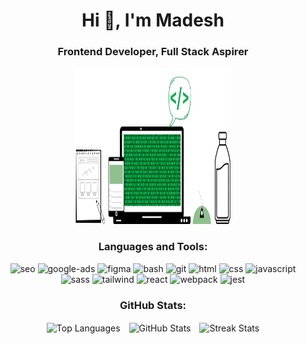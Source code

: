 <h1 align="center">Hi 👋, I'm Madesh</h1>
<h3 align="center">Frontend Developer, Full Stack Aspirer</h3>

<p align="center">
  <img src="./profile-image.png" alt="profile-image" width="250" height="250" />
</p>

<h3 align="center">Languages and Tools:</h3>
<p align="center">
  <img width="48" height="48" src="https://img.icons8.com/external-flaticons-lineal-color-flat-icons/64/external-seo-influencer-marketing-flaticons-lineal-color-flat-icons-4.png" alt="seo"/>
  <img width="48" height="48" src="https://img.icons8.com/color/48/google-ads.png" alt="google-ads"/>
  <img width="48" height="48" src="https://img.icons8.com/color/48/figma--v1.png" alt="figma"/>
  <img width="48" height="48" src="https://img.icons8.com/fluency/48/bash.png" alt="bash"/>
  <img width="48" height="48" src="https://img.icons8.com/color/48/git.png" alt="git"/>
  <img width="48" height="48" src="https://img.icons8.com/color/48/html-5--v1.png" alt="html"/>
  <img width="48" height="48" src="https://img.icons8.com/color/48/css3.png" alt="css"/>
  <img width="48" height="48" src="https://img.icons8.com/fluency/48/javascript.png" alt="javascript"/>
  <img width="48" height="48" src="https://img.icons8.com/color/48/sass.png" alt="sass"/>
  <img width="48" height="48" src="https://img.icons8.com/color/48/tailwind_css.png" alt="tailwind"/>
  <img width="48" height="48" src="https://img.icons8.com/external-tal-revivo-color-tal-revivo/48/external-react-a-javascript-library-for-building-user-interfaces-logo-color-tal-revivo.png" alt="react"/>
  <img width="48" height="48" src="https://img.icons8.com/color/48/webpack.png" alt="webpack"/>
  <img width="48" height="48" src="https://img.icons8.com/external-tal-revivo-filled-tal-revivo/48/external-jest-can-collect-code-coverage-information-from-entire-projects-logo-filled-tal-revivo.png" alt="jest"/>  
</p>

<h3 align="center">GitHub Stats:</h3>
<p align="center">
  <img align="center" src="https://github-readme-stats.vercel.app/api/top-langs?username=madesh02104&show_icons=true&locale=en&layout=compact" alt="Top Languages" style="margin-right: 10px;" />
  <img align="center" src="https://github-readme-stats.vercel.app/api?username=madesh02104&show_icons=true&locale=en" alt="GitHub Stats" style="margin-right: 10px;" />
  <img align="center" src="https://github-readme-streak-stats.herokuapp.com/?user=madesh02104" alt="Streak Stats" />
</p>
